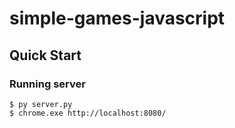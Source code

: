 # simple-games-javascript

## Quick Start

### Running server

```console
$ py server.py
$ chrome.exe http://localhost:8080/
```
